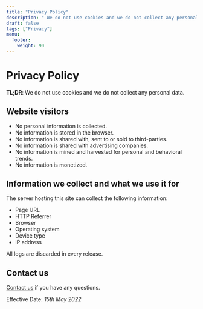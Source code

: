 ```yaml
---
title: "Privacy Policy"
description: " We do not use cookies and we do not collect any personal data."
draft: false
tags: ["Privacy"]
menu:
  footer:
    weight: 90
---
```


# Privacy Policy

**TL;DR**: We do not use cookies and we do not collect any personal data.

## Website visitors

- No personal information is collected.
- No information is stored in the browser.
- No information is shared with, sent to or sold to third-parties.
- No information is shared with advertising companies.
- No information is mined and harvested for personal and behavioral trends.
- No information is monetized.

## Information we collect and what we use it for

The server hosting this site can collect the following information:

- Page URL
- HTTP Referrer
- Browser
- Operating system
- Device type
- IP address

All logs are discarded in every release.

## Contact us

[Contact us](/hugo-bootstrap-theme/contact/) if you have any questions.

Effective Date: *15th May 2022*
